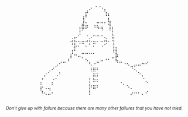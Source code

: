 <!--
Woah, why do you wanna know the raw contents of this file?
                        Kinda sus
-->
<pre align="center">
                 ⢀⢀               
⠀⠀⠀⠀⠀⠀⠀⠀⠀⠀⠀⠀⣠⠊⠀⠀⠈⢆⠀⠀⠀⠀⠀⠀⠀⠀⠀⠀⠀
⠀⠀⠀⠀⠀⠀⠀⠀⠀⠀⠀⢠⠇⠀⠀⠀⠀⠘⡃⠀⠀⠀⠀⠀⠀⠀⠀⠀⠀
⠀⠀⠀⠀⠀⠀⠀⠀⠀⠀⠀⣸⠄⠀⠀⠤⠤⠄⣳⠀⠀⠀⠀⠀⠀⠀⠀⠀⠀
⠀⠀⠀⠀⠀⠀⠀⠀⠀⠀⢰⡿⠟⠀⠘⠳⢶⠀⢸⡆⠀⠀⠀⠀⠀⠀⠀⠀⠀
⠀⠀⠀⠀⠀⠀⠀⠀⠀⠀⡸⠀⢀⠀⣀⣀⣀⠀⠀⣇⠀⠀⠀⠀⠀⠀⠀⠀⠀
⠀⠀⠀⠀⠀⠀⠀⠀⣰⣏⣀⣀⣠⣎⣀⡀⣀⣵⡀⢿⠀⠀⠀⠀⠀⠀⠀⠀⠀
⠀⠀⠀⠀⠀⠀⠀⠀⠘⡧⠌⠉⠄⠃⠍⠀⠠⠊⠀⢸⡀⠀⠀⠀⠀⠀⠀⠀⠀
⠀⠀⠀⠀⠀⠀⠀⠀⢰⠃⠀⣀⣀⣀⡀⠀⠀⠀⠀⠸⡇⠀⠀⠀⠀⠀⠀⠀⠀
⠀⠀⠀⠀⠀⠀⠀⢀⠇⠉⠒⠄⡀⠀⠀⠀⠀⢀⡀⠤⡟⠀⠀⠀⠀⠀⠀⠀⠀
⠀⠀⠀⠀⢀⠔⠒⠈⠀⠀⠀⠀⠈⢆⠠⠒⠉⠀⠀⠀⠙⠒⠠⢄⠀⣀⣀⠤⠔
⠀⠀⢀⠔⠁⠀⠀⠀⠀⠀⠀⠀⠀⢰⣶⠆⠀⠀⠀⠀⠀⠀⠀⠀⠙⢅⠀⠀⠀
⠀⡔⠁⠀⠠⠃⠀⠀⠀⠀⠀⠀⠀⠀⣶⡆⠀⠀⠀⠀⠀⠀⠀⠀⠀⠀⠑⡄⠀
⡘⠀⠀⡐⠁⠀⠀⠀⠀⠀⠀⠀⠀⡇⠷⠆⠀⠀⠀⠀⠀⢀⠀⠀⠀⠀⠀⠈⢄
⡥⢀⣀⠁⠀⠀⠀⠀⠀⠀⠀⠀⠀⡷⣶⠆⠀⠀⠀⠀⠀⠀⠁⠢⡀⠀⠀⠀⠀
⠱⢄⣈⠄⠀⠀⠀⠀⠀⠀⠀⠀⠀⡇⠀⠀⠀⠀⠀⠀⠀⠀⠀⠀⡠⠤⠄⡀⠔

</pre>
<p align="center">
 <sub>
   <i>Don't give up with failure because there are many other failures that you have not tried.</i>
 </sub>
</p>